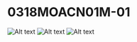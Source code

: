 # 0318MOACN01M-01

![Alt text](https://github.com/digital-house/0318MOACN01M-01/blob/master/xilfteN/readme_files/readme_home.png?raw=true)
![Alt text](https://github.com/digital-house/0318MOACN01M-01/blob/master/xilfteN/readme_files/readme_first.png?raw=true)
![Alt text](https://github.com/digital-house/0318MOACN01M-01/blob/master/xilfteN/readme_files/readme_second.png?raw=true)
